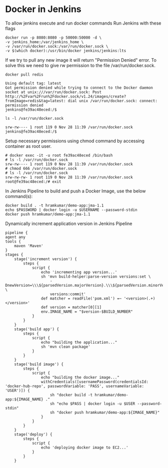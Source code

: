 # Docker in Jenkins

To allow jenkins execute and run docker commands Run Jenkins with these flags

    docker run -p 8080:8080 -p 50000:50000 -d \
    -v jenkins_home:/var/jenkins_home \
    -v /var/run/docker.sock:/var/run/docker.sock \
    -v $(which docker):/usr/bin/docker jenkins/jenkins:lts
    
If we try to pull any new image it will return "Permission Denied" error. To solve this we need to give rw permission to the file /var/run/docker.sock.

    docker pull redis
    
    Using default tag: latest
    Got permission denied while trying to connect to the Docker daemon socket at unix:///var/run/docker.sock: Post http://%2Fvar%2Frun%2Fdocker.sock/v1.24/images/create?fromImage=redis&tag=latest: dial unix /var/run/docker.sock: connect: permission denied
    jenkins@fe39ac48eced:/$
    
    ls -l /var/run/docker.sock
    
    srw-rw---- 1 root 119 0 Nov 28 11:39 /var/run/docker.sock
    jenkins@fe39ac48eced:/$

Setup necessary permissions using chmod command by accessing container as root user.

    # docker exec -it -u root fe39ac48eced /bin/bash
    # ls -l /var/run/docker.sock 
    srw-rw---- 1 root 119 0 Nov 28 11:39 /var/run/docker.sock
    # chmod 666 /var/run/docker.sock 
    # ls -l /var/run/docker.sock 
    srw-rw-rw- 1 root 119 0 Nov 28 11:39 /var/run/docker.sock
    root@fe39ac48eced:/# exit

In Jenkins Pipeline to build and push a Docker Image, use the below command(s):

    docker build . -t hramkumar/demo-app:jma-1.1
    echo $PASSWORD | docker login -u $USERNAME --password-stdin
    docker push hramkumar/demo-app:jma-1.1


Dynamically increment application version in Jenkins Pipeline

    pipeline {
    agent any
    tools {
        maven 'Maven'
    }
    stages {
        stage('increment version') {
            steps {
                script {
                    echo 'incrementing app version...'
                    sh 'mvn build-helper:parse-version versions:set \
                        -DnewVersion=\\\${parsedVersion.majorVersion}.\\\${parsedVersion.minorVersion}.\\\${parsedVersion.nextIncrementalVersion} \
                        versions:commit'
                    def matcher = readFile('pom.xml') =~ '<version>(.+)</version>'
                    def version = matcher[0][1]
                    env.IMAGE_NAME = "$version-$BUILD_NUMBER"
                }
            }
        }
        stage('build app') {
            steps {
                script {
                    echo "building the application..."
                    sh 'mvn clean package'
                }
            }
        }
        stage('build image') {
            steps {
                script {
                    echo "building the docker image..."
                    withCredentials([usernamePassword(credentialsId: 'docker-hub-repo', passwordVariable: 'PASS', usernameVariable: 'USER')]) {
                        sh "docker build -t hramkumar/demo-app:${IMAGE_NAME} ."
                        sh "echo $PASS | docker login -u $USER --password-stdin"
                        sh "docker push hramkumar/demo-app:${IMAGE_NAME}"
                    }
                }
            }
        }
        stage('deploy') {
            steps {
                script {
                    echo 'deploying docker image to EC2...'
                }
            }
        }




